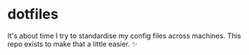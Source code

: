 dotfiles
===

It's about time I try to standardise my config files across machines. This repo exists to make that a little easier. :sparkles:
